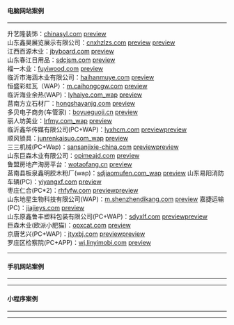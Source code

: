 #### 电脑网站案例
******
升艺隆装饰：[chinasyl.com](http://chinasyl.com) 
[preview](https://github.com/alonesky0315/cases/raw/master/images/chinasyl.com.jpg?raw=true)   
山东鑫昊展览展示有限公司：[cnxhzlzs.com](http://cnxhzlzs.com) 
[preview](https://github.com/alonesky0315/cases/raw/master/images/cnxhzlzs.com.jpg?raw=true) 
[preview](https://github.com/alonesky0315/cases/raw/master/images/wap/cnxhzlzs.com_wap.jpg?raw=true)   
江西百源木业：[jbyboard.com](http://jbyboard.com)
[preview](https://github.com/alonesky0315/cases/raw/master/images/jbyboard.com.jpg?raw=true)   
山东春江日用品：[sdcjsm.com](http://sdcjsm.com)
[preview](https://github.com/alonesky0315/cases/raw/master/images/sdcjsm.com.jpg?raw=true)   
福一木业：[fuyiwood.com](http://fuyiwood.com) 
[preview](https://github.com/alonesky0315/cases/raw/master/images/fuyiwood.com.jpg?raw=true)  
临沂市海涵木业有限公司：[haihanmuye.com](http://haihanmuye.com) 
[preview](https://github.com/alonesky0315/cases/raw/master/images/haihanmuye.com.jpg?raw=true)  
恒盛彩虹瓦（WAP）：[m.caihongcgw.com](http://m.caihongcgw.com) 
[preview](https://github.com/alonesky0315/cases/raw/master/images/wap/m.caihongcgw.com.jpg?raw=true)  
临沂海业余热(WAP)：[lyhaiye.com_wap](http://lyhaiye.com_wap)  [preview](https://github.com/alonesky0315/cases/raw/master/images/wap/lyhaiye.com_wap.jpg?raw=true)    
莒南方立石材厂：[hongshayanjg.com](http://hongshayanjg.com)  [preview](https://github.com/alonesky0315/cases/raw/master/images/hongshayanjg.com.jpg?raw=true)     
多贝电子商务(车管家)：[boyueguoji.cn](http://boyueguoji.cn)  [preview](https://github.com/alonesky0315/cases/raw/master/images/boyueguoji.cn.jpg?raw=true)     
丽人坊美业：[lrfmy.com_wap](http://lrfmy.com_wap)  [preview](https://github.com/alonesky0315/cases/raw/master/images/wap/lrfmy.com_wap.jpg?raw=true)     
临沂鑫华传媒有限公司(PC+WAP)：[lyxhcm.com](http://lyxhcm.com)  [preview](https://github.com/alonesky0315/cases/raw/master/images/lyxhcm.com.jpg?raw=true)[preview](https://github.com/alonesky0315/cases/raw/master/images/wap/lyxhcm.com_wap.jpg?raw=true)    
顺风锁具：[junrenkaisuo.com_wap](http://junrenkaisuo.com_wap)  [preview](https://github.com/alonesky0315/cases/raw/master/images/wap/junrenkaisuo.com_wap.jpg?raw=true)     
三三机械(PC+Wap)：[sansanjixie-china.com](http://sansanjixie-china.com)  [preview](https://github.com/alonesky0315/cases/raw/master/images/sansanjixie-china.com.jpg?raw=true)[preview](https://github.com/alonesky0315/cases/raw/master/images/wap/sansanjixie-china.com_wap.jpg?raw=true)     
山东巨森木业有限公司：[opimeajd.com](http://opimeajd.com)  [preview](https://github.com/alonesky0315/cases/raw/master/images/opimeajd.com.jpg?raw=true)   
鲁盟房地产淘房平台：[wotaofang.cn](http://wotaofang.cn)  [preview](https://github.com/alonesky0315/cases/raw/master/images/wotaofang.cn.jpg?raw=true)   
莒南县板泉鑫明胶木粉厂(wap)：[sdjiaomufen.com_wap](http://sdjiaomufen.com_wap)  [preview](https://github.com/alonesky0315/cases/raw/master/images/wap/sdjiaomufen.com_wap.jpg?raw=true) 
山东易阳消防车辆(PC)：[yiyangxf.com](http://yiyangxf.com)  [preview](https://github.com/alonesky0315/cases/raw/master/images/yiyangxf.com.jpg?raw=true)        
枣庄仁合(PC*2)：[rhfyfw.com](http://rhfyfw.com)  [preview](https://github.com/alonesky0315/cases/raw/master/images/rhfyfw.com.jpg?raw=true)[preview](https://github.com/alonesky0315/cases/raw/master/images/px.rhfyfw.com.jpg?raw=true)   
山东地星生物科技有限公司(WAP)：[m.shenzhendikang.com](http://m.shenzhendikang.com)  [preview](https://github.com/alonesky0315/cases/raw/master/images/wap/m.shenzhendikang.com.jpg?raw=true) 
嘉捷运输(PC)：[jiajieys.com](http://jiajieys.com)  [preview](https://github.com/alonesky0315/cases/raw/master/images/jiajieys.com.jpg?raw=true)       
山东原鑫鲁丰塑料包装有限公司(PC+WAP)：[sdyxlf.com](http://sdyxlf.com)  [preview](https://github.com/alonesky0315/cases/raw/master/images/sdyxlf.com.jpg?raw=true)[preview](https://github.com/alonesky0315/cases/raw/master/images/wap/sdyxlf.com_wap.jpg?raw=true)    
巨森木业(欧派小肥猫)：[opxcat.com](http://opxcat.com)  [preview](https://github.com/alonesky0315/cases/raw/master/images/opxcat.com.jpg?raw=true)    
京唐艺兴(PC+WAP)：[jtyxbj.com](http://jtyxbj.com)  [preview](https://github.com/alonesky0315/cases/raw/master/images/jtyxbj.com.jpg?raw=true)[preview](https://github.com/alonesky0315/cases/raw/master/images/wap/jtyxbj.com_wap.jpg?raw=true)    
罗庄区检察院(PC+APP)：[wj.linyimobi.com](http://wj.linyimobi.com)  [preview](https://github.com/alonesky0315/cases/raw/master/images/luojian.zip?raw=true)    
****** 
#### 手机网站案例
******
******
#### 小程序案例
******
******